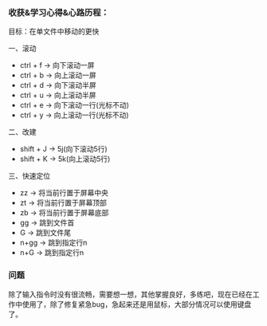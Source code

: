### 收获&学习心得&心路历程：

目标：在单⽂件中移动的更快

一、滚动

- ctrl + f -> 向下滚动一屏
- ctrl + b -> 向上滚动一屏
- ctrl + d -> 向下滚动半屏
- ctrl + u -> 向上滚动半屏
- ctrl + e -> 向下滚动一行(光标不动)
- ctrl + y -> 向上滚动一行(光标不动)

二、改建

- shift + J -> 5j(向下滚动5行)
- shift + K -> 5k(向上滚动5行)

三、快速定位

- zz -> 将当前行置于屏幕中央
- zt -> 将当前行置于屏幕顶部
- zb -> 将当前行置于屏幕底部
- gg -> 跳到文件首
- G -> 跳到文件尾
- n+gg -> 跳到指定行n
- n+G -> 跳到指定行n

### 问题

除了输入指令时没有很流畅，需要想一想，其他掌握良好，多练吧，现在已经在工作中使用了，除了修复紧急bug，急起来还是用鼠标，大部分情况可以使用键盘了。